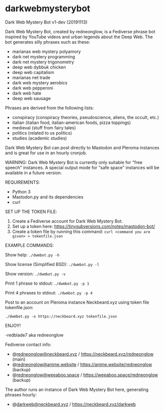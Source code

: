 # darkwebmysterybot

Dark Web Mystery Bot v1-dev (20191113)

Dark Web Mystery Bot, created by redneonglow, is a Fediverse phrase bot inspired by YouTube videos and urban legends about the Deep Web. The bot generates silly phrases such as these:

* marianas web mystery polyamory
* dark net mystery programming
* dark net mystery trigonometry
* deep web dybbuk chicken
* deep web capitalism
* marianas net trade
* dark web mystery aerobics
* dark web pepperoni
* dark web hate
* deep web sausage

Phrases are derived from the following lists:

* conspiracy (conspiracy theories, pseudoscience, aliens, the occult, etc.)
* italian (italian food, italian-american foods, pizza toppings)
* medieval (stuff from fairy tales)
* politics (related to us politics)
* studies (academic studies)

Dark Web Mystery Bot can post directly to Mastodon and Pleroma instances and is great for use in an hourly cronjob.

WARNING: Dark Web Mystery Bot is currently only suitable for "free speech" instances. A special output mode for "safe space" instances will be available in a future version.

REQUIREMENTS:

* Python 3
* Mastodon.py and its dependencies
* curl

SET UP THE TOKEN FILE:

1. Create a Fediverse account for Dark Web Mystery Bot.
2. Set up a token here: https://tinysubversions.com/notes/mastodon-bot/
3. Create a token file by running this command:
   `curl <command you are given> > tokenfile.json`

EXAMPLE COMMANDS:

Show help: `./dwmbot.py -h`

Show license (Simplified BSD): `./dwmbot.py -l`

Show version: `./dwmbot.py -v`

Print 1 phrase to stdout: `./dwmbot.py -p 1`

Print 4 phrases to stdout: `./dwmbot.py -p 4`

Post to an account on Pleroma instance Neckbeard.xyz using token file tokenfile.json:

`./dwmbot.py -o https://neckbeard.xyz tokenfile.json`

ENJOY!

-redblade7 aka redneonglow

Fediverse contact info:

* @redneonglow@neckbeard.xyz / https://neckbeard.xyz/redneonglow (main)
* @redneonglow@anime.website / https://anime.website/redneonglow (backup)
* @redneonglow@weeaboo.space / https://weeaboo.space/redneonglow (backup)

The author runs an instance of Dark Web Mystery Bot here, generating phrases hourly:

* @darkweb@neckbeard.xyz / https://neckbeard.xyz/darkweb
